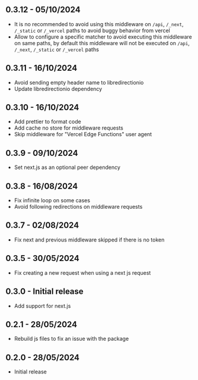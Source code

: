 ## 0.3.12 - 05/10/2024

* It is no recommended to avoid using this middleware on `/api`, `/_next`, `/_static` or `/_vercel` paths to avoid buggy
  behavior from vercel
* Allow to configure a specific matcher to avoid executing this middleware on same paths, by default this middleware
  will not be executed on `/api`, `/_next`, `/_static` or `/_vercel` paths

## 0.3.11 - 16/10/2024

* Avoid sending empty header name to libredirectionio
* Update libredirectionio dependency

## 0.3.10 - 16/10/2024

* Add prettier to format code
* Add cache no store for middleware requests
* Skip middleware for "Vercel Edge Functions" user agent

## 0.3.9 - 09/10/2024

* Set next.js as an optional peer dependency

## 0.3.8 - 16/08/2024

* Fix infinite loop on some cases
* Avoid following redirections on middleware requests

## 0.3.7 - 02/08/2024

* Fix next and previous middleware skipped if there is no token

## 0.3.5 - 30/05/2024

* Fix creating a new request when using a next js request

## 0.3.0 - Initial release

* Add support for next.js

## 0.2.1 - 28/05/2024

* Rebuild js files to fix an issue with the package

## 0.2.0 - 28/05/2024

* Initial release

